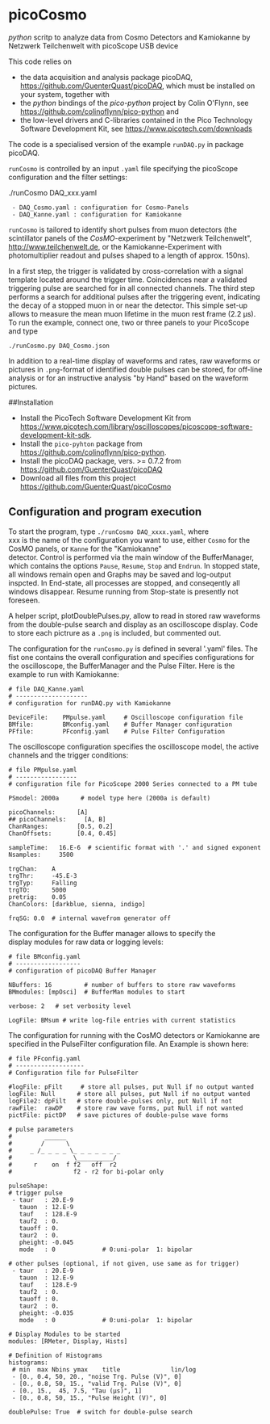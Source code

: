 # picoCosmo

*python* scritp to analyze data from Cosmo Detectors and Kamiokanne 
 by Netzwerk Teilchenwelt with picoScope USB device

This code relies on

  - the data acquisition and analysis package
    picoDAQ, https://github.com/GuenterQuast/picoDAQ, which 
    must be installed on your system, together with 
  - the  *python* bindings of the *pico-python* project by
    Colin O'Flynn, see https://github.com/colinoflynn/pico-python and 
  - the low-level drivers and C-libraries contained in 
    the Pico Technology Software Development Kit,
    see  https://www.picotech.com/downloads

The code is a specialised version of the example `runDAQ.py`
in package picoDAQ.

`runCosmo` is controlled by an input `.yaml` file specifying
the picoScope configuration and the filter settings:

   ./runCosmo DAQ_xxx.yaml

     - DAQ_Cosmo.yaml : configuration for Cosmo-Panels
     - DAQ_Kanne.yaml : configuration for Kamiokanne

`runCosmo` is tailored to identify short pulses from muon detectors (the 
scintillator panels of the *CosMO*-experiment by "Netzwerk Teilchenwelt",
http://www.teilchenwelt.de, or the Kamiokanne-Experiment with
photomultiplier readout and pulses shaped to a length of approx. 150ns). 

In a first step, the trigger is validated by cross-correlation with a signal template located around the trigger time. Coincidences near a validated triggering pulse are searched for in all connected channels. 
The third step performs a search for additional pulses after the
triggering event, indicating the decay of a stopped muon in or near the detector. This simple set-up allows to measure the mean muon lifetime
in the muon rest frame (2.2 µs). To run the example, connect one, two
or three panels to your PicoScope and type

  `./runCosmo.py DAQ_Cosmo.json` 


In addition to a real-time display of waveforms and rates, raw waveforms
or pictures in `.png`-format of identified double pulses can be stored,
for off-line analysis or for an instructive analysis "by Hand" based
on the waveform pictures.


##Installation

  - Install the PicoTech Software Development Kit from  
    <https://www.picotech.com/library/oscilloscopes/picoscope-software-development-kit-sdk>.
  - Install the `pico-pyhton` package from   
    <https://github.com/colinoflynn/pico-python>.
  - Install the picoDAQ package, vers. >= 0.7.2 from 
    <https://github.com/GuenterQuast/picoDAQ> 
  - Download all files from this project
    <https://github.com/GuenterQuast/picoCosmo> 

## Configuration and program execution
To start the program, type `./runCosmo DAQ_xxxx.yaml`, where  
xxx is the name of the configuration you want to use, either
`Cosmo` for the CosMO panels, or `Kanne` for the "Kamiokanne"   
detector. Control is performed via the main window of the
BufferManager, which contains the options `Pause`, `Resume`,
`Stop` and `Endrun`. In stopped state, all windows remain open
and Graphs may be saved and log-output inspcted. In End-state,
all processes are stopped, and conseqently all windows disappear.
Resume running from Stop-state is presently not foreseen. 

A helper script, plotDoublePulses.py, allow to read in stored
raw waveforms from the double-pulse search and display as an
oscilloscope display. Code to store each pictrure as a `.png`
is included, but commented out.

The configuration for the `runCosmo.py` is defined in several '.yaml' files. The fist one contains the overall configuration and specifies
configurations for the oscilloscope, the BufferManager and the Pulse
Filter.  Here is the example to run with Kamiokanne:

    # file DAQ_Kanne.yaml
    # --------------------
    # configuration for runDAQ.py with Kamiokanne 

    DeviceFile:    PMpulse.yaml     # Oscilloscope configuration file
    BMfile:        BMconfig.yaml    # Buffer Manager configuration
    PFfile:        PFconfig.yaml    # Pulse Filter Configuration 

The oscilloscope configuration specifies the oscilloscope model,
 the active channels and the trigger conditions:

    # file PMpulse.yaml
    # -----------------
    # configuration file for PicoScope 2000 Series connected to a PM tube

    PSmodel: 2000a      # model type here (2000a is default)

    picoChannels:      [A]
    ## picoChannels:     [A, B]
    ChanRanges:        [0.5, 0.2]
    ChanOffsets:       [0.4, 0.45]

    sampleTime:   16.E-6  # scientific format with '.' and signed exponent 
    Nsamples:     3500

    trgChan:    A
    trgThr:     -45.E-3
    trgTyp:     Falling
    trgTO:      5000
    pretrig:    0.05
    ChanColors: [darkblue, sienna, indigo]

    frqSG: 0.0  # internal wavefrom generator off

The configuration for the Buffer manager allows to specify the   
display modules for raw data or logging levels:  

    # file BMconfig.yaml
    # ------------------
    # configuration of picoDAQ Buffer Manager 

    NBuffers: 16         # number of buffers to store raw waveforms
    BMmodules: [mpOsci]  # BufferMan modules to start

    verbose: 2   # set verbosity level

    LogFile: BMsum # write log-file entries with current statistics

The configuration for running with the CosMO detectors or Kamiokanne
are specified in the PulseFilter configuration file.  An Example is
shown here: 

    # file PFconfig.yaml
    # -------------------
    # Configuration file for PulseFilter

    #logFile: pFilt     # store all pulses, put Null if no output wanted
    logFile: Null      # store all pulses, put Null if no output wanted
    logFile2: dpFilt   # store double-pulses only, put Null if not
    rawFile:  rawDP    # store raw wave forms, put Null if not wanted
    pictFile: pictDP   # save pictures of double-pulse wave forms

    # pulse parameters
    #         ______
    #        /      \  
    #     _ /_ _ _ _ \_ _ _ _ _ _ _   
    #                 \__________/
    #      r    on  f f2   off  r2 
    #                 f2 - r2 for bi-polar only

    pulseShape:
    # trigger pulse
     - taur   : 20.E-9
       tauon  : 12.E-9 
       tauf   : 128.E-9 
       tauf2  : 0. 
       tauoff : 0. 
       taur2  : 0.
       pheight: -0.045
       mode   : 0             # 0:uni-polar  1: bipolar 

    # other pulses (optional, if not given, use same as for trigger)
     - taur   : 20.E-9
       tauon  : 12.E-9 
       tauf   : 128.E-9 
       tauf2  : 0. 
       tauoff : 0. 
       taur2  : 0.
       pheight: -0.035
       mode   : 0             # 0:uni-polar  1: bipolar 

    # Display Modules to be started
    modules: [RMeter, Display, Hists]

    # Definition of Histograms
    histograms:
     # min  max Nbins ymax    title              lin/log
     - [0., 0.4, 50, 20., "noise Trg. Pulse (V)", 0]
     - [0., 0.8, 50, 15., "valid Trg. Pulse (V)", 0]
     - [0., 15.,  45, 7.5, "Tau (µs)", 1]
     - [0., 0.8, 50, 15., "Pulse Height (V)", 0]

    doublePulse: True  # switch for double-pulse search

   
